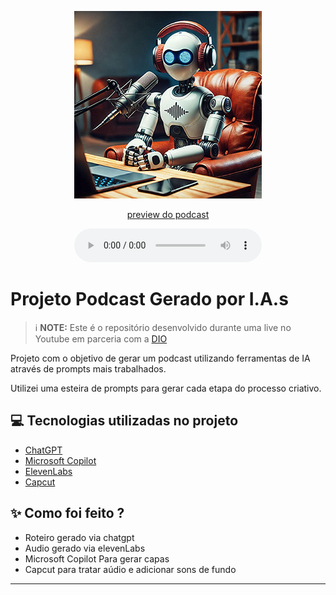 <p align="center">
<a href="output/Podcast_sociedade_dos_devs_editado.mp3">
<img 
    src="./assets/cover.png"
    width="300"
/>
</a>
</p>

<p align="center">
<a href="output/Podcast_sociedade_dos_devs_editado.mp3">
    preview do podcast
</a>
</p>

<div align="center">
    <audio src="output/Podcast_sociedade_dos_devs_editado.mp3" controls title="Podcast editado"></audio>
</div>

# Projeto Podcast Gerado por I.A.s


 > ℹ️ **NOTE:** Este é o repositório desenvolvido durante uma live no Youtube em parceria com a [DIO](https://dio.me)

Projeto com o objetivo de gerar um podcast utilizando ferramentas de IA através de prompts mais trabalhados.

Utilizei uma esteira de prompts para gerar cada etapa do processo criativo.

## 💻 Tecnologias utilizadas no projeto

- [ChatGPT](https://chat.openai.com/) 
- [Microsoft Copilot](https://copilot.microsoft.com/)
- [ElevenLabs](https://beta.elevenlabs.io/)
- [Capcut](https://www.capcut.com/pt-br/)

## ✨ Como foi feito ?

- Roteiro gerado via chatgpt
- Audio gerado via elevenLabs
- Microsoft Copilot Para gerar capas
- Capcut para tratar aúdio e adicionar sons de fundo



---
